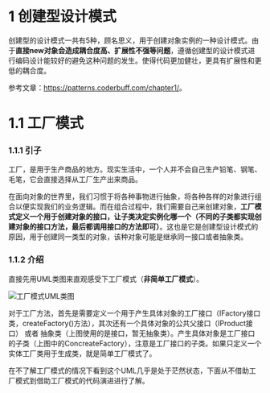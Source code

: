 # 1 创建型设计模式

创建型的设计模式一共有5种，顾名思义，用于创建对象实例的一种设计模式。由于**直接new对象会造成耦合度高、扩展性不强等问题**，遵循创建型的设计模式进行编码设计能较好的避免这种问题的发生。使得代码更加健壮，更具有扩展性和更低的耦合度。

参考文章：<https://patterns.coderbuff.com/chapter1/>。

# 1.1 工厂模式

### 1.1.1 引子

工厂，是用于生产商品的地方。现实生活中，一个人并不会自己生产铅笔、钢笔、毛笔，它会直接选择从工厂生产出来商品。

在面向对象的世界里，我们习惯于将各种事物进行抽象，将各种各样的对象进行组合以便实现我们的业务逻辑。而在组合过程中，我们需要自己来创建对象，**工厂模式定义一个用于创建对象的接口，让子类决定实例化哪一个（不同的子类都实现创建对象的接口方法，最后都调用接口的方法即可）**。这也是它是创建型设计模式的原因，用于创建同一类型的对象，该种对象可能是继承同一接口或者抽象类。

### 1.1.2 介绍

直接先用UML类图来直观感受下工厂模式（**非简单工厂模式**）。

![工厂模式UML类图](<https://patterns.coderbuff.com/chapter1/factory_design_pattern/factory_design_pattern.png>)

对于工厂方法，首先是需要定义一个用于产生具体对象的工厂接口（IFactory接口类，createFactory()方法），其次还有一个具体对象的公共父接口（IProduct接口） 或者 抽象类（上图使用的是接口，暂无抽象类）。产生具体对象是工厂接口的子类（上图中的ConcreateFactory），注意是工厂接口的子类。如果只定义一个实体工厂类用于生成类，就是简单工厂模式了。

在不了解工厂模式的情况下看到这个UML几乎是处于茫然状态，下面从不借助工厂模式到借助工厂模式的代码演进进行了解。
